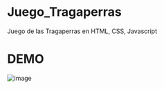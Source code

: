# Juego_Tragaperras
 Juego de las Tragaperras en HTML, CSS, Javascript

# DEMO
![image](https://github.com/banfbi/Juego_Tragaperras/assets/134782358/d20fc2a8-9c74-4e63-819b-7af0a259325a)

